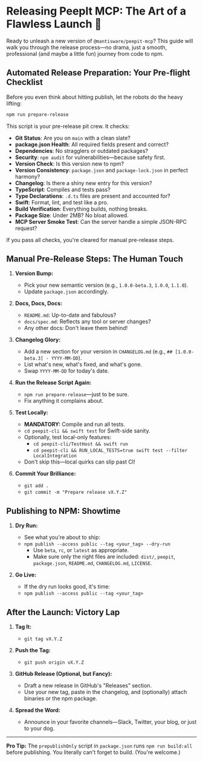 # Releasing PeepIt MCP: The Art of a Flawless Launch 🚀

Ready to unleash a new version of `@mantisware/peepit-mcp`? This guide will walk you through the release process—no drama, just a smooth, professional (and maybe a little fun) journey from code to npm.

## Automated Release Preparation: Your Pre-flight Checklist

Before you even think about hitting publish, let the robots do the heavy lifting:

```bash
npm run prepare-release
```

This script is your pre-release pit crew. It checks:
- **Git Status**: Are you on `main` with a clean slate?
- **package.json Health**: All required fields present and correct?
- **Dependencies**: No stragglers or outdated packages?
- **Security**: `npm audit` for vulnerabilities—because safety first.
- **Version Check**: Is this version new to npm?
- **Version Consistency**: `package.json` and `package-lock.json` in perfect harmony?
- **Changelog**: Is there a shiny new entry for this version?
- **TypeScript**: Compiles and tests pass?
- **Type Declarations**: `.d.ts` files are present and accounted for?
- **Swift**: Format, lint, and test like a pro.
- **Build Verification**: Everything builds, nothing breaks.
- **Package Size**: Under 2MB? No bloat allowed.
- **MCP Server Smoke Test**: Can the server handle a simple JSON-RPC request?

If you pass all checks, you're cleared for manual pre-release steps.

## Manual Pre-Release Steps: The Human Touch

1. **Version Bump:**
   - Pick your new semantic version (e.g., `1.0.0-beta.3`, `1.0.0`, `1.1.0`).
   - Update `package.json` accordingly.

2. **Docs, Docs, Docs:**
   - `README.md`: Up-to-date and fabulous?
   - `docs/spec.md`: Reflects any tool or server changes?
   - Any other docs: Don't leave them behind!

3. **Changelog Glory:**
   - Add a new section for your version in `CHANGELOG.md` (e.g., `## [1.0.0-beta.3] - YYYY-MM-DD`).
   - List what's new, what's fixed, and what's gone.
   - Swap `YYYY-MM-DD` for today's date.

4. **Run the Release Script Again:**
   - `npm run prepare-release`—just to be sure.
   - Fix anything it complains about.

5. **Test Locally:**
   - **MANDATORY:** Compile and run all tests.
   - `cd peepit-cli && swift test` for Swift-side sanity.
   - Optionally, test local-only features:
     - `cd peepit-cli/TestHost && swift run`
     - `cd peepit-cli && RUN_LOCAL_TESTS=true swift test --filter LocalIntegration`
   - Don't skip this—local quirks can slip past CI!

6. **Commit Your Brilliance:**
   - `git add .`
   - `git commit -m "Prepare release vX.Y.Z"`

## Publishing to NPM: Showtime

1. **Dry Run:**
   - See what you're about to ship:
   - `npm publish --access public --tag <your_tag> --dry-run`
     - Use `beta`, `rc`, or `latest` as appropriate.
     - Make sure only the right files are included: `dist/`, `peepit`, `package.json`, `README.md`, `CHANGELOG.md`, `LICENSE`.

2. **Go Live:**
   - If the dry run looks good, it's time:
   - `npm publish --access public --tag <your_tag>`

## After the Launch: Victory Lap

1. **Tag It:**
   - `git tag vX.Y.Z`

2. **Push the Tag:**
   - `git push origin vX.Y.Z`

3. **GitHub Release (Optional, but Fancy):**
   - Draft a new release in GitHub's "Releases" section.
   - Use your new tag, paste in the changelog, and (optionally) attach binaries or the npm package.

4. **Spread the Word:**
   - Announce in your favorite channels—Slack, Twitter, your blog, or just to your dog.

---

**Pro Tip:** The `prepublishOnly` script in `package.json` runs `npm run build:all` before publishing. You literally can't forget to build. (You're welcome.) 